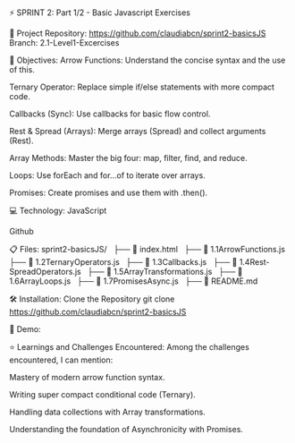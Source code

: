 ⚡️ SPRINT 2: Part 1/2 - Basic Javascript Exercises

🔗 Project Repository:
https://github.com/claudiabcn/sprint2-basicsJS Branch: 2.1-Level1-Excercises

🎯 Objectives:
Arrow Functions: Understand the concise syntax and the use of this.

Ternary Operator: Replace simple if/else statements with more compact code.

Callbacks (Sync): Use callbacks for basic flow control.

Rest & Spread (Arrays): Merge arrays (Spread) and collect arguments (Rest).

Array Methods: Master the big four: map, filter, find, and reduce.

Loops: Use forEach and for...of to iterate over arrays.

Promises: Create promises and use them with .then().

💻 Technology:
JavaScript

Github

📋 Files:
sprint2-basicsJS/
  ├── 📄 index.html
  ├── 📄 1.1ArrowFunctions.js
  ├── 📄 1.2TernaryOperators.js
  ├── 📄 1.3Callbacks.js
  ├── 📄 1.4Rest-SpreadOperators.js
  ├── 📄 1.5ArrayTransformations.js
  ├── 📄 1.6ArrayLoops.js
  ├── 📄 1.7PromisesAsync.js
  ├── 📄 README.md

🛠 Installation:
Clone the Repository git clone https://github.com/claudiabcn/sprint2-basicsJS

📸 Demo:

⭐ Learnings and Challenges Encountered:
Among the challenges encountered, I can mention:

Mastery of modern arrow function syntax.

Writing super compact conditional code (Ternary).

Handling data collections with Array transformations.

Understanding the foundation of Asynchronicity with Promises.
